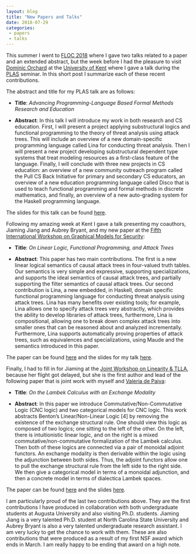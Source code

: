 ```yaml
---
layout: blog
title: "New Papers and Talks"
date: 2018-07-29
categories:
 - papers
 - talks
---
```


This summer I went to [FLOC 2018](http://www.floc2018.org/) where I gave two talks related to a paper and an extended abstract, but the week before I had the pleasure to visit [Dominic Orchard](https://www.cs.kent.ac.uk/people/staff/dao7/) at the [University of Kent](https://www.cs.kent.ac.uk) where I gave a talk during the  [PLAS](https://www.cs.kent.ac.uk/research/groups/plas/) seminar.  In this short post I summarize each of these recent contributions.

The abstract and title for my PLAS talk are as follows:

  - **Title**: _Advancing Programming-Language Based Formal Methods Research and Education_
       
  - **Abstract**:
      In this talk I will introduce my work in both research and CS education. First, I will present a project applying substructural logics and functional programming to the theory of threat analysis using attack trees. This will include an overview of a new domain-specific programming language called Lina for conducting threat analysis. Then I will present a new project developing substructural dependent type systems that treat modeling resources as a first-class feature of the language.  Finally, I will conclude with three new projects in CS education: an overview of a new community outreach program called the Pull CS Back Initiative for primary and secondary CS educators, an overview of a new education programming language called Disco that is used to teach functional programming and formal methods in discrete mathematics, and finally, an overview of a new auto-grading system for the Haskell programming language.

The slides for this talk can be found [here](http://metatheorem.org/includes/talks/PLAS-Kent-2018/).

Following my amazing week at Kent I gave a talk presenting my coauthors, Jiaming Jiang and Aubrey Bryant, and my new paper at the [Fifth International Workshop on Graphical Models for Security](http://gramsec.uni.lu/):

  - **Title**: _On Linear Logic, Functional Programming, and Attack Trees_
       
  - **Abstract**:
      This paper has two main contributions. The first is a new linear logical semantics of causal attack trees in four-valued truth tables. Our semantics is very simple and expressive, supporting specializations, and supports the ideal semantics of causal attack trees, and partially supporting the filter semantics of causal attack trees. Our second contribution is Lina, a new embedded, in Haskell, domain specific functional programming language for conducting threat analysis using attack trees. Lina has many benefits over existing tools; for example, Lina allows one to specify attack trees very abstractly, which provides the ability to develop libraries of attack trees, furthermore, Lina is compositional, allowing one to break down complex attack trees into smaller ones that can be reasoned about and analyzed incrementally. Furthermore, Lina supports automatically proving properties of attack trees, such as equivalences and specializations, using Maude and the semantics introduced in this paper.

The paper can be found [here](http://metatheorem.org/includes/pubs/GraMSec18.pdf) and the slides for my talk [here](http://metatheorem.org/includes/talks/GraMSec-2018/).

Finally, I had to fill in for Jiaming at the [Joint Workshop on Linearity & TLLA](), because her flight got delayed, but she is the first author and lead of the following paper that is joint work with myself and [Valeria de Paiva](http://www.valeriadepaiva.org/):

  - **Title**: _On the Lambek Calculus with an Exchange Modality_
       
  - **Abstract**:
      In this paper we introduce Commutative/Non-Commutative Logic (CNC logic) and two categorical models for CNC logic. This work abstracts Benton’s Linear/Non-Linear Logic [4] by removing the existence of the exchange structural rule. One should view this logic as composed of two logics; one sitting to the left of the other. On the left, there is intuitionistic linear logic, and on the right is a mixed commutative/non-commutative formalization of the Lambek calculus. Then both of these logics are connected via a pair of monoidal adjoint functors. An exchange modality is then derivable within the logic using the adjunction between both sides. Thus, the adjoint functors allow one to pull the exchange structural rule from the left side to the right side. We then give a categorical model in terms of a monoidal adjunction, and then a concrete model in terms of dialectica Lambek spaces.

The paper can be found [here](http://metatheorem.org/includes/pubs/LINEARITY-TLLA18.pdf) and the slides [here](http://metatheorem.org/includes/talks/LINEARITY-TLLA-2018.pdf).

I am particularly proud of the last two contributions above.  They are the first contributions I have produced in collaboration with both undergraduate students at Augusta University and also visiting Ph.D. students.  Jiaming Jiang is a very talented Ph.D. student at North Carolina State University and Aubrey Bryant is also a very talented undergraduate research assistant.  I am very lucky to get the chance to work with them.  These are also contributions that were produced as a result of my first NSF award which ends in March.  I am really happy to be ending that award on a high note.